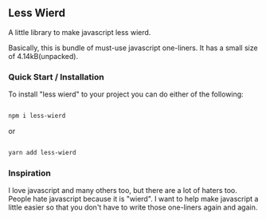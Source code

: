 ## Less Wierd

A little library to make javascript less wierd.

Basically, this is bundle of must-use javascript one-liners. It has a small size of 4.14kB(unpacked).

### Quick Start / Installation

To install "less wierd" to your project you can do either of the following:

```bash

npm i less-wierd

```

or

```bash

yarn add less-wierd

```

### Inspiration

I love javascript and many others too, but there are a lot of haters too. People hate javascript because it is "wierd". I want to help make javascript a little easier so that you don't have to write those one-liners again and again.


